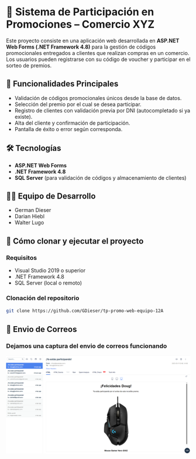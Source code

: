 # 🎉 Sistema de Participación en Promociones – Comercio XYZ

Este proyecto consiste en una aplicación web desarrollada en **ASP.NET Web Forms (.NET Framework 4.8)** para la gestión de códigos promocionales entregados a clientes que realizan compras en un comercio. Los usuarios pueden registrarse con su código de voucher y participar en el sorteo de premios.

## 🧩 Funcionalidades Principales

- Validación de códigos promocionales únicos desde la base de datos.
- Selección del premio por el cual se desea participar.
- Registro de clientes con validación previa por DNI (autocompletado si ya existe).
- Alta del cliente y confirmación de participación.
- Pantalla de éxito o error según corresponda.

## 🛠️ Tecnologías

- **ASP.NET Web Forms**
- **.NET Framework 4.8**
- **SQL Server** (para validación de códigos y almacenamiento de clientes)

## 👨‍💻 Equipo de Desarrollo

- German Dieser  
- Darian Hiebl  
- Walter Lugo  

## 🚀 Cómo clonar y ejecutar el proyecto

### Requisitos

- Visual Studio 2019 o superior  
- .NET Framework 4.8  
- SQL Server (local o remoto)  

### Clonación del repositorio

```bash
git clone https://github.com/GDieser/tp-promo-web-equipo-12A
```

## 🚀 Envio de Correos

### Dejamos una captura del envio de correos funcionando
![Banner Mail](imagenesMd/email.png)
